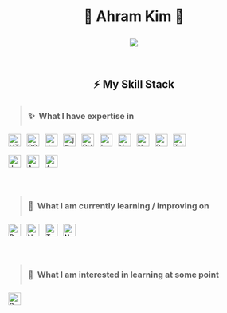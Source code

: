 # <p align="center">👋 Ahram Kim 🥰</p>

<p align="center">
    <a href="https://github.com/DenverCoder1/readme-typing-svg">
        <img src="https://readme-typing-svg.demolab.com/?lines=Hi%20there!%20I'm%20Ahram%20Kim.;Always%20Learning%20New%20Things!&font=Fira%20Code&center=true&width=1000&height=50&color=000&vCenter=true&pause=1000&size=30" />
    </a>
</p>

<br>

## <p align="center">⚡ My Skill Stack </p>

> <h3 style="padding: 10px 0">✨  What I have expertise in</h3>

[<img src="https://img.shields.io/badge/HTML5-282C34?logo=html5&logoColor=E34F26" alt="HTML5 logo" title="HTML5" height="25" />][tech_tools_anchor]
&nbsp;
[<img src="https://img.shields.io/badge/CSS3-282C34?logo=css3&logoColor=1572B6" alt="CSS3 logo" title="CSS3" height="25" />][tech_tools_anchor]
&nbsp;
[<img src="https://img.shields.io/badge/JavaScript-282C34?logo=javascript&logoColor=F7DF1E" alt="JavaScript logo" title="JavaScript" height="25" />][tech_tools_anchor]
&nbsp;
[<img src="https://img.shields.io/badge/jQuery-282C34?logo=jquery&logoColor=0769AD" alt="jQuery logo" title="jQuery" height="25" />][learning_now_anchor]
&nbsp;
[<img src="https://img.shields.io/badge/PHP-282C34?logo=php&logoColor=777BB4" alt="PHP logo" title="PHP" height="25" />][tech_tools_anchor]
&nbsp;
[<img src="https://img.shields.io/badge/Laravel-282C34?logo=laravel&logoColor=FF2D28" alt="Laravel logo" title="Laravel" height="25" />][tech_tools_anchor]
&nbsp;
[<img src="https://img.shields.io/badge/Vue-282C34?logo=vue.js&logoColor=4FC08D" alt="Vue logo" title="Vue" height="25" />][learning_now_anchor]
&nbsp;
[<img src="https://img.shields.io/badge/Nuxt-282C34?logo=Nuxt.js&logoColor=4FC08D" alt="Nuxt logo" title="Nuxt" height="25" />][learning_now_anchor]
&nbsp;
[<img src="https://img.shields.io/badge/Bootstrap-282C34?logo=bootstrap&logoColor=7952B3" alt="Bootstrap logo" title="Bootstrap" height="25" />][tech_tools_anchor]
&nbsp;
[<img src="https://img.shields.io/badge/Tailwind%20CSS-282C34?logo=tailwind-css&logoColor=06B6F4" alt="Tailwind CSS logo" title="Tailwind CSS" height="25" />][learning_next_anchor]
&nbsp;

[<img src="https://img.shields.io/badge/Java-282C34?logo=Java&logoColor=3DDC84" alt="Java logo" title="Java" height="25" />][tech_tools_anchor]
&nbsp;
[<img src="https://img.shields.io/badge/Android-282C34?logo=android&logoColor=34A853" alt="Android logo" title="Android" height="25" />][tech_tools_anchor]
&nbsp;
[<img src="https://img.shields.io/badge/Android%20Studio%20Code-282C34?logo=android-studio&logoColor=3DDC84" alt="Android Studio Code logo" title="Android Studio Code" height="25" />][tech_tools_anchor]
&nbsp;

<!-- [<img src="https://custom-icon-badges.herokuapp.com/badge/MySQL-282C34.svg?logo=mysql&logoColor=4479A1" alt="MySQL logo" title="MySQL" height="25" />][tech_tools_anchor]
&nbsp;
[<img src="https://custom-icon-badges.herokuapp.com/badge/MongoDB-282C34.svg?logo=MongoDB&logoColor=4479A1" alt="MongoDB logo" title="MongoDB" height="25" />][tech_tools_anchor]
&nbsp;
[<img src="https://img.shields.io/badge/Docker-282C34?logo=docker&logoColor=2496ED" alt="Docker logo" title="Docker Code" height="25" />][tech_tools_anchor]
&nbsp;
[<img src="https://img.shields.io/badge/VS%20Code-282C34?logo=visual-studio-code&logoColor=007ACC" alt="Visual Studio Code logo" title="Visual Studio Code" height="25" />][tech_tools_anchor]
&nbsp;
[<img src="https://img.shields.io/badge/IntelliJ-282C34?logo=intellij idea&logoColor=000000" alt="IntelliJ logo" title="IntelliJ" height="25" />][tech_tools_anchor]
&nbsp;
[<img src="https://img.shields.io/badge/git-282C34?logo=git&logoColor=F05032" alt="git logo" title="git" height="25" />][tech_tools_anchor]
&nbsp;
[<img src="https://custom-icon-badges.herokuapp.com/badge/Github-282C34.svg?logo=github&logoColor=181717" alt="Github logo" title="Github" height="25" />][tech_tools_anchor]
&nbsp;
[<img src="https://custom-icon-badges.herokuapp.com/badge/GitLab-282C34.svg?logo=gitlab&logoColor=FC6D2" alt="GitLab logo" title="GitLab" height="25" />][tech_tools_anchor]
&nbsp;
[<img src="https://custom-icon-badges.herokuapp.com/badge/phpMyAdmin-282C34.svg?logo=phpmyadmin&logoColor=6C78Af" alt="phpMyAdmin logo" title="phpMyAdmin" height="25" />][tech_tools_anchor]
&nbsp;
[<img src="https://custom-icon-badges.herokuapp.com/badge/HeidiSQL-282C34.svg?logo=heidisql&logoColor=025E8C" alt="HeidiSQL logo" title="HeidiSQL" height="25" />][tech_tools_anchor]
&nbsp;
[<img src="https://custom-icon-badges.herokuapp.com/badge/Postman-282C34.svg?logo=postman&logoColor=FF6C37" alt="Postman logo" title="Postman" height="25" />][tech_tools_anchor]
&nbsp; -->

<br>

> <h3 style="padding: 10px 0">🌱  What I am currently learning / improving on</h3>

[<img src="https://img.shields.io/badge/React-282C34?logo=react&logoColor=61DAFB" alt="React logo" title="React" height="25" />][learning_now_anchor]
&nbsp;
[<img src="https://img.shields.io/badge/Next.js-282C34?logo=next.js&logoColor=000000" alt="Next.js logo" title="Next.js" height="25" />][learning_next_anchor]
&nbsp;
[<img src="https://img.shields.io/badge/TypeScript-282C34?logo=typescript&logoColor=3178C6" alt="TypeScript logo" title="TypeScript" height="25" />][tech_tools_anchor]
&nbsp;
[<img src="https://img.shields.io/badge/Node.js-282C34?logo=node.js&logoColor=339933" alt="Node.js logo" title="Node.js" height="25" />][learning_next_anchor]
&nbsp;

<br>

> <h3 style="padding: 10px 0">📖  What I am interested in learning at some point</h3>

[<img src="https://img.shields.io/badge/React Native-282C34?logo=react&logoColor=61DAFB" alt="React Native logo" title="React Native" height="25" />][learning_next_anchor]
&nbsp;

[tech_tools_anchor]: #tech-tools
[learning_now_anchor]: #learning-now
[learning_next_anchor]: #learning-next

<br>
